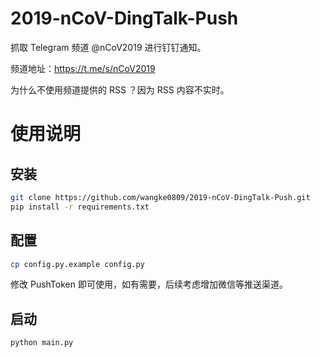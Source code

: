 # 2019-nCoV-DingTalk-Push

抓取 Telegram 频道 @nCoV2019 进行钉钉通知。

频道地址：https://t.me/s/nCoV2019

为什么不使用频道提供的 RSS ？因为 RSS 内容不实时。

# 使用说明

## 安装

```bash
git clone https://github.com/wangke0809/2019-nCoV-DingTalk-Push.git
pip install -r requirements.txt
```

## 配置

```bash
cp config.py.example config.py
```

修改 PushToken 即可使用，如有需要，后续考虑增加微信等推送渠道。

## 启动

```bash
python main.py
```
